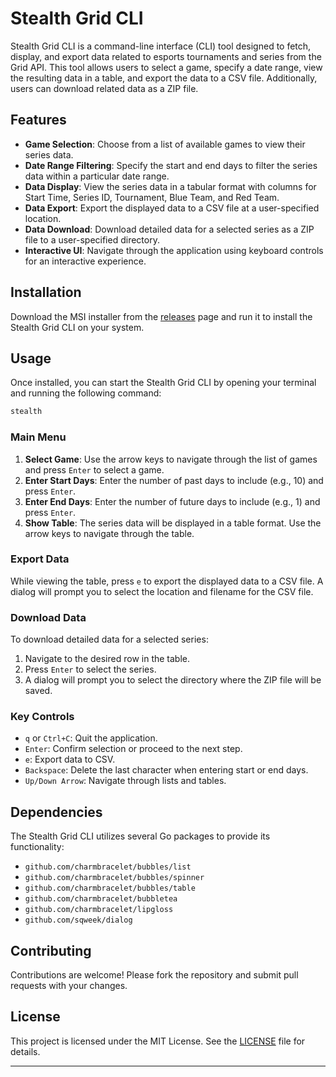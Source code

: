
# Stealth Grid CLI

Stealth Grid CLI is a command-line interface (CLI) tool designed to fetch, display, and export data related to esports tournaments and series from the Grid API. This tool allows users to select a game, specify a date range, view the resulting data in a table, and export the data to a CSV file. Additionally, users can download related data as a ZIP file.

## Features

- **Game Selection**: Choose from a list of available games to view their series data.
- **Date Range Filtering**: Specify the start and end days to filter the series data within a particular date range.
- **Data Display**: View the series data in a tabular format with columns for Start Time, Series ID, Tournament, Blue Team, and Red Team.
- **Data Export**: Export the displayed data to a CSV file at a user-specified location.
- **Data Download**: Download detailed data for a selected series as a ZIP file to a user-specified directory.
- **Interactive UI**: Navigate through the application using keyboard controls for an interactive experience.

## Installation

Download the MSI installer from the [releases](https://github.com/simplesmentemat/stealth-grid-cli/releases) page and run it to install the Stealth Grid CLI on your system.

## Usage

Once installed, you can start the Stealth Grid CLI by opening your terminal and running the following command:

```sh
stealth
```

### Main Menu

1. **Select Game**: Use the arrow keys to navigate through the list of games and press `Enter` to select a game.
2. **Enter Start Days**: Enter the number of past days to include (e.g., 10) and press `Enter`.
3. **Enter End Days**: Enter the number of future days to include (e.g., 1) and press `Enter`.
4. **Show Table**: The series data will be displayed in a table format. Use the arrow keys to navigate through the table.

### Export Data

While viewing the table, press `e` to export the displayed data to a CSV file. A dialog will prompt you to select the location and filename for the CSV file.

### Download Data

To download detailed data for a selected series:
1. Navigate to the desired row in the table.
2. Press `Enter` to select the series.
3. A dialog will prompt you to select the directory where the ZIP file will be saved.

### Key Controls

- `q` or `Ctrl+C`: Quit the application.
- `Enter`: Confirm selection or proceed to the next step.
- `e`: Export data to CSV.
- `Backspace`: Delete the last character when entering start or end days.
- `Up/Down Arrow`: Navigate through lists and tables.

## Dependencies

The Stealth Grid CLI utilizes several Go packages to provide its functionality:
- `github.com/charmbracelet/bubbles/list`
- `github.com/charmbracelet/bubbles/spinner`
- `github.com/charmbracelet/bubbles/table`
- `github.com/charmbracelet/bubbletea`
- `github.com/charmbracelet/lipgloss`
- `github.com/sqweek/dialog`

## Contributing

Contributions are welcome! Please fork the repository and submit pull requests with your changes.

## License

This project is licensed under the MIT License. See the [LICENSE](LICENSE) file for details.

---